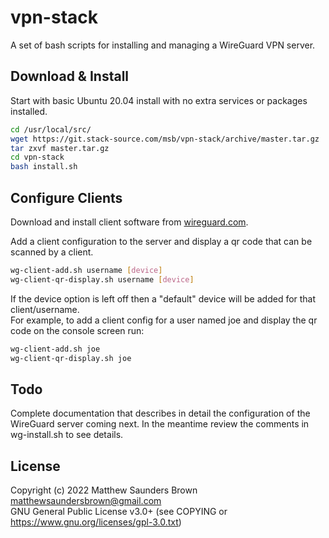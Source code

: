 # vpn-stack

A set of bash scripts for installing and managing a WireGuard VPN server.

## Download & Install

Start with basic Ubuntu 20.04 install with no extra services or packages installed.

```bash
cd /usr/local/src/
wget https://git.stack-source.com/msb/vpn-stack/archive/master.tar.gz
tar zxvf master.tar.gz
cd vpn-stack
bash install.sh
```

## Configure Clients

Download and install client software from [wireguard.com](https://www.wireguard.com/install/).

Add a client configuration to the server and display a qr code that can be scanned by a client.

```bash
wg-client-add.sh username [device]
wg-client-qr-display.sh username [device]
```

If the device option is left off then a "default" device will be added for that client/username.\
For example, to add a client config for a user named joe and display the qr code on the console screen run:

```bash
wg-client-add.sh joe
wg-client-qr-display.sh joe
```

## Todo

Complete documentation that describes in detail the configuration of the WireGuard server coming next. In the meantime review the comments in wg-install.sh to see details.

## License
Copyright (c) 2022 Matthew Saunders Brown <matthewsaundersbrown@gmail.com>\
GNU General Public License v3.0+ (see COPYING or https://www.gnu.org/licenses/gpl-3.0.txt)

